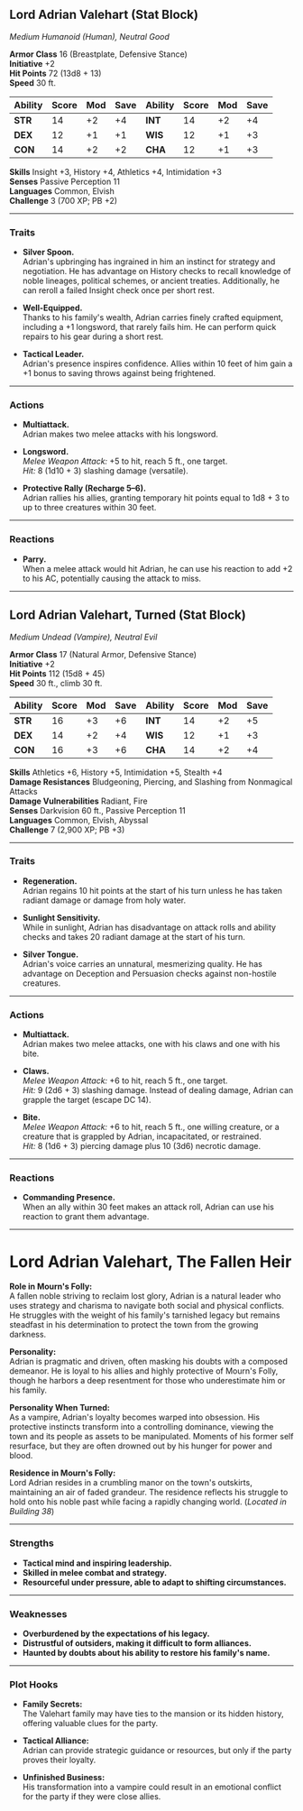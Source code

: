 

## **Lord Adrian Valehart (Stat Block)**

*Medium Humanoid (Human), Neutral Good*

**Armor Class** 16 (Breastplate, Defensive Stance)  
**Initiative** +2  
**Hit Points** 72 (13d8 + 13)  
**Speed** 30 ft.

| Ability   | Score | Mod | Save | Ability   | Score | Mod | Save |
|-----------|-------|-----|------|-----------|-------|-----|------|
| **STR**   | 14    | +2  | +4   | **INT**   | 14    | +2  | +4   |
| **DEX**   | 12    | +1  | +1   | **WIS**   | 12    | +1  | +3   |
| **CON**   | 14    | +2  | +2   | **CHA**   | 12    | +1  | +3   |

**Skills** Insight +3, History +4, Athletics +4, Intimidation +3  
**Senses** Passive Perception 11  
**Languages** Common, Elvish  
**Challenge** 3 (700 XP; PB +2)

---

### **Traits**

- **Silver Spoon.**  
  Adrian's upbringing has ingrained in him an instinct for strategy and negotiation. He has advantage on History checks to recall knowledge of noble lineages, political schemes, or ancient treaties. Additionally, he can reroll a failed Insight check once per short rest.

- **Well-Equipped.**  
  Thanks to his family's wealth, Adrian carries finely crafted equipment, including a +1 longsword, that rarely fails him. He can perform quick repairs to his gear during a short rest.

- **Tactical Leader.**  
  Adrian's presence inspires confidence. Allies within 10 feet of him gain a +1 bonus to saving throws against being frightened.

---

### **Actions**

- **Multiattack.**  
  Adrian makes two melee attacks with his longsword.

- **Longsword.**  
  *Melee Weapon Attack:* +5 to hit, reach 5 ft., one target.  
  *Hit:* 8 (1d10 + 3) slashing damage (versatile).

- **Protective Rally (Recharge 5–6).**  
  Adrian rallies his allies, granting temporary hit points equal to 1d8 + 3 to up to three creatures within 30 feet.

---

### **Reactions**

- **Parry.**  
  When a melee attack would hit Adrian, he can use his reaction to add +2 to his AC, potentially causing the attack to miss.

---

## **Lord Adrian Valehart, Turned (Stat Block)**

*Medium Undead (Vampire), Neutral Evil*

**Armor Class** 17 (Natural Armor, Defensive Stance)  
**Initiative** +2  
**Hit Points** 112 (15d8 + 45)  
**Speed** 30 ft., climb 30 ft.

| Ability   | Score | Mod | Save | Ability   | Score | Mod | Save |
|-----------|-------|-----|------|-----------|-------|-----|------|
| **STR**   | 16    | +3  | +6   | **INT**   | 14    | +2  | +5   |
| **DEX**   | 14    | +2  | +4   | **WIS**   | 12    | +1  | +3   |
| **CON**   | 16    | +3  | +6   | **CHA**   | 14    | +2  | +4   |

**Skills** Athletics +6, History +5, Intimidation +5, Stealth +4  
**Damage Resistances** Bludgeoning, Piercing, and Slashing from Nonmagical Attacks  
**Damage Vulnerabilities** Radiant, Fire  
**Senses** Darkvision 60 ft., Passive Perception 11  
**Languages** Common, Elvish, Abyssal  
**Challenge** 7 (2,900 XP; PB +3)

---

### **Traits**

- **Regeneration.**  
  Adrian regains 10 hit points at the start of his turn unless he has taken radiant damage or damage from holy water.

- **Sunlight Sensitivity.**  
  While in sunlight, Adrian has disadvantage on attack rolls and ability checks and takes 20 radiant damage at the start of his turn.

- **Silver Tongue.**  
  Adrian's voice carries an unnatural, mesmerizing quality. He has advantage on Deception and Persuasion checks against non-hostile creatures.

---

### **Actions**

- **Multiattack.**  
  Adrian makes two melee attacks, one with his claws and one with his bite.

- **Claws.**  
  *Melee Weapon Attack:* +6 to hit, reach 5 ft., one target.  
  *Hit:* 9 (2d6 + 3) slashing damage. Instead of dealing damage, Adrian can grapple the target (escape DC 14).

- **Bite.**  
  *Melee Weapon Attack:* +6 to hit, reach 5 ft., one willing creature, or a creature that is grappled by Adrian, incapacitated, or restrained.  
  *Hit:* 8 (1d6 + 3) piercing damage plus 10 (3d6) necrotic damage.

---

### **Reactions**

- **Commanding Presence.**  
  When an ally within 30 feet makes an attack roll, Adrian can use his reaction to grant them advantage.

---

# **Lord Adrian Valehart, The Fallen Heir**

**Role in Mourn's Folly:**  
A fallen noble striving to reclaim lost glory, Adrian is a natural leader who uses strategy and charisma to navigate both social and physical conflicts. He struggles with the weight of his family's tarnished legacy but remains steadfast in his determination to protect the town from the growing darkness.

**Personality:**  
Adrian is pragmatic and driven, often masking his doubts with a composed demeanor. He is loyal to his allies and highly protective of Mourn's Folly, though he harbors a deep resentment for those who underestimate him or his family.

**Personality When Turned:**  
As a vampire, Adrian's loyalty becomes warped into obsession. His protective instincts transform into a controlling dominance, viewing the town and its people as assets to be manipulated. Moments of his former self resurface, but they are often drowned out by his hunger for power and blood.

**Residence in Mourn's Folly:**  
Lord Adrian resides in a crumbling manor on the town's outskirts, maintaining an air of faded grandeur. The residence reflects his struggle to hold onto his noble past while facing a rapidly changing world. (*Located in Building 38*)

---

### **Strengths**

- **Tactical mind and inspiring leadership.**  
- **Skilled in melee combat and strategy.**  
- **Resourceful under pressure, able to adapt to shifting circumstances.**

---

### **Weaknesses**

- **Overburdened by the expectations of his legacy.**  
- **Distrustful of outsiders, making it difficult to form alliances.**  
- **Haunted by doubts about his ability to restore his family's name.**

---

### **Plot Hooks**

- **Family Secrets:**  
  The Valehart family may have ties to the mansion or its hidden history, offering valuable clues for the party.

- **Tactical Alliance:**  
  Adrian can provide strategic guidance or resources, but only if the party proves their loyalty.

- **Unfinished Business:**  
  His transformation into a vampire could result in an emotional conflict for the party if they were close allies.
